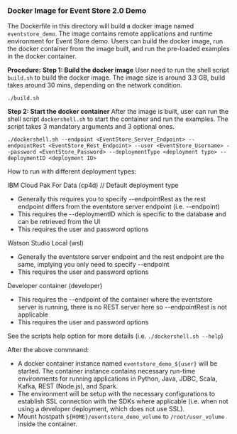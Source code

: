 ### Docker Image for Event Store 2.0 Demo

The Dockerfile in this directory will build a docker image named `eventstore_demo`. The image contains remote applications and runtime environment for Event Store demo. Users can build the docker image, run the docker container from the image built, and run the pre-loaded examples in the docker container.

**Procedure:**
**Step 1: Build the docker image**
User need to run the shell script `build.sh` to build the docker image.
The image size is around 3.3 GB, build takes around 30 mins, depending on the network condition.
```
./build.sh
```

**Step 2: Start the docker container**
After the image is built, user can run the shell script `dockershell.sh` to start the container and run the examples.
The script takes 3 mandatory arguments and 3 optional ones.

`./dockershell.sh --endpoint <EventStore_Server_Endpoint> --endpointRest <EventStore_Rest_Endpoint> --user <EventStore_Username> --password <EventStore_Password> --deploymentType <deployment type> --deploymentID <deployment ID>`

How to run with different deployment types:

IBM Cloud Pak For Data (cp4d) // Default deployment type
- Generally this requires you to specify --endpointRest as the rest endpoint differs from the eventstore server endpoint (i.e. --endpoint)
- This requires the --deploymentID which is specific to the database and can be retrieved from the UI
- This requires the user and password options

Watson Studio Local (wsl)
- Generally the eventstore server endpoint and the rest endpoint are the same, implying you only need to specify --endpoint
- This requires the user and password options

Developer container (developer)
- This requires the --endpoint of the container where the eventstore server is running, there is no REST server here so --endpointRest is not applicable
- This requires the user and password options

See the scripts help option for more details (i.e. `./dockershell.sh --help`)

After the above commnand:
- A docker container instance named `eventstore_demo_${user}` will be started. The container instance contains necessary run-time environments for running applications in Python, Java, JDBC, Scala, Kafka, REST (Node.js), and Spark.
- The environment will be setup with the necessary configurations to establish SSL connection with the SDKs where applicable (i.e. when not using a developer deployment, which does not use SSL).
- Mount hostpath `${HOME}/eventstore_demo_volume` to `/root/user_volume` inside the container.
